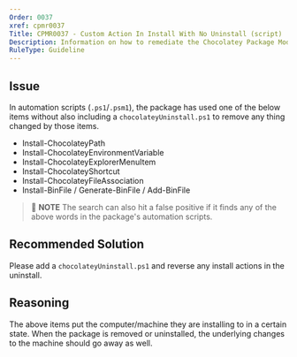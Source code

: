 ```yaml
---
Order: 0037
xref: cpmr0037
Title: CPMR0037 - Custom Action In Install With No Uninstall (script)
Description: Information on how to remediate the Chocolatey Package Moderation Rule 0037
RuleType: Guideline
---
```


## Issue

In automation scripts (`.ps1`/`.psm1`), the package has used one of the below items without also including a `chocolateyUninstall.ps1` to remove any thing changed by those items.

 * Install-ChocolateyPath
 * Install-ChocolateyEnvironmentVariable
 * Install-ChocolateyExplorerMenuItem
 * Install-ChocolateyShortcut
 * Install-ChocolateyFileAssociation
 * Install-BinFile / Generate-BinFile / Add-BinFile

> :memo: **NOTE** The search can also hit a false positive if it finds any of the above words in the package's automation scripts.

## Recommended Solution

Please add a `chocolateyUninstall.ps1` and reverse any install actions in the uninstall.

## Reasoning

The above items put the computer/machine they are installing to in a certain state. When the package is removed or uninstalled, the underlying changes to the machine should go away as well.
